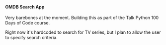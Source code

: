 #### OMDB Search App

Very barebones at the moment. Building this as part of the Talk Python 100 Days of Code course.

Right now it's hardcoded to search for TV series, but I plan to allow the user to specify search criteria.